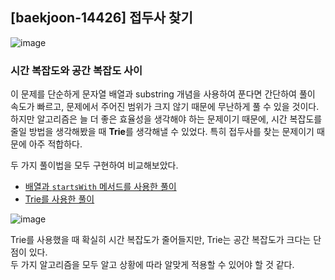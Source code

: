 ## [baekjoon-14426] 접두사 찾기

![image](https://user-images.githubusercontent.com/22045163/102746718-26d22000-43a2-11eb-806f-7b114b08f9b8.png)

### 시간 복잡도와 공간 복잡도 사이

이 문제를 단순하게 문자열 배열과 substring 개념을 사용하여 푼다면 
간단하여 풀이 속도가 빠르고, 문제에서 주어진 범위가 크지 않기 때문에 무난하게 풀 수 있을 것이다. 
하지만 알고리즘은 늘 더 좋은 효율성을 생각해야 하는 문제이기 때문에, 시간 복잡도를 줄일 방법을 생각해봤을 때 
**Trie**를 생각해낼 수 있었다. 특히 접두사를 찾는 문제이기 때문에 아주 적합하다.

두 가지 풀이법을 모두 구현하여 비교해보았다.

- [배열과 `startsWith` 메서드를 사용한 풀이](Main.java)
- [Trie를 사용한 풀이](usingTrie.java)

![image](https://user-images.githubusercontent.com/22045163/102748579-c5ac4b80-43a5-11eb-945e-633c8d023638.png)

Trie를 사용했을 때 확실히 시간 복잡도가 줄어들지만, Trie는 공간 복잡도가 크다는 단점이 있다.  
두 가지 알고리즘을 모두 알고 상황에 따라 알맞게 적용할 수 있어야 할 것 같다.
